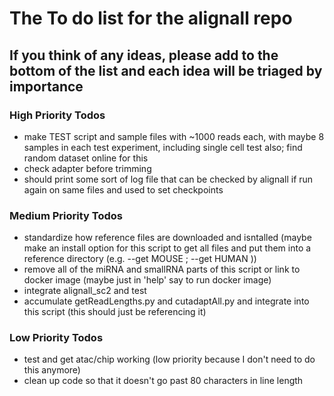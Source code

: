 # The To do list for the alignall repo
## If you think of any ideas, please add to the bottom of the list and each idea will be triaged by importance 


### High Priority Todos 
- make TEST script and sample files with ~1000 reads each, with maybe 8 samples in each test experiment, including single cell test also; find random dataset online for this
- check adapter before trimming
- should print some sort of log file that can be checked by alignall if run again on same files and used to set checkpoints	


### Medium Priority Todos
- standardize how reference files are downloaded and isntalled (maybe make an install option for this script to get all files and put them into a reference directory (e.g. --get MOUSE ; --get HUMAN ))
- remove all of the miRNA and smallRNA parts of this script or link to docker image (maybe just in 'help' say to run docker image)
- integrate alignall_sc2 and test
- accumulate getReadLengths.py and cutadaptAll.py and integrate into this script (this should just be referencing it)


### Low Priority Todos
- test and get atac/chip working (low priority because I don't need to do this anymore)
- clean up code so that it doesn't go past 80 characters in line length


